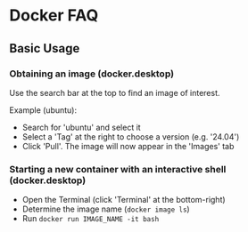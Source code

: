 # Docker FAQ

## Basic Usage

### Obtaining an image (docker.desktop)
Use the search bar at the top to find an image of interest.

Example (ubuntu):
* Search for 'ubuntu' and select it
* Select a 'Tag' at the right to choose a version (e.g. '24.04')
* Click 'Pull'. The image will now appear in the 'Images' tab

### Starting a new container with an interactive shell (docker.desktop)
* Open the Terminal (click 'Terminal' at the bottom-right)
* Determine the image name (`docker image ls`)
* Run `docker run IMAGE_NAME -it bash`